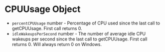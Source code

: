 # CPUUsage Object

* `percentCPUUsage` number - Percentage of CPU used since the last call to getCPUUsage.
  First call returns 0.
* `idleWakeupsPerSecond` number - The number of average idle CPU wakeups per second
  since the last call to getCPUUsage. First call returns 0. Will always return 0 on
  Windows.
